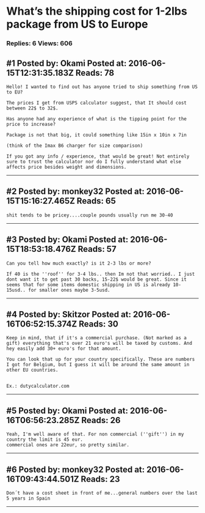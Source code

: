 # What&rsquo;s the shipping cost for 1-2lbs package from US to Europe

### Replies: 6 Views: 606

## \#1 Posted by: Okami Posted at: 2016-06-15T12:31:35.183Z Reads: 78

```
Hello! I wanted to find out has anyone tried to ship something from US to EU?

The prices I get from USPS calculator suggest, that It should cost between 22$ to 32$.

Has anyone had any experience of what is the tipping point for the price to increase?

Package is not that big, it could something like 15in x 10in x 7in

(think of the Imax B6 charger for size comparison)

If you got any info / experience, that would be great! Not entirely sure to trust the calculator nor do I fully understand what else affects price besides weight and dimensions.
```

---
## \#2 Posted by: monkey32 Posted at: 2016-06-15T15:16:27.465Z Reads: 65

```
shit tends to be pricey....couple pounds usually run me 30-40
```

---
## \#3 Posted by: Okami Posted at: 2016-06-15T18:53:18.476Z Reads: 57

```
Can you tell how much exactly? is it 2-3 lbs or more?

If 40 is the ''roof'' for 3-4 lbs.. then Im not that worried.. I just dont want it to get past 30 backs, 15-22$ would be great. Since it seems that for some items domestic shipping in US is already 10-15usd.. for smaller ones maybe 3-5usd.
```

---
## \#4 Posted by: Skitzor Posted at: 2016-06-16T06:52:15.374Z Reads: 30

```
Keep in mind, that if it's a commercial purchase. (Not marked as a gift) everything that's over 21 euro's will be taxed by customs. And hey easily add 30+ euro's for that amount. 

You can look that up for your country specifically. These are numbers I got for Belgium, but I guess it will be around the same amount in other EU countries.


Ex.: dutycalculator.com
```

---
## \#5 Posted by: Okami Posted at: 2016-06-16T06:56:23.285Z Reads: 26

```
Yeah, I'm well aware of that. For non commercial (''gift'') in my country the limit is 45 eur. 
commercial ones are 22eur, so pretty similar.
```

---
## \#6 Posted by: monkey32 Posted at: 2016-06-16T09:43:44.501Z Reads: 23

```
Don´t have a cost sheet in front of me...general numbers over the last 5 years in Spain
```

---
